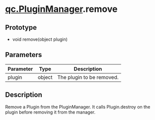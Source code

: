 # [qc.PluginManager](README.md).remove

## Prototype
* void remove(object plugin)

## Parameters
| Parameter | Type | Description |
| --- | ---- | ---- |
| plugin | object | The plugin to be removed. |

## Description
Remove a Plugin from the PluginManager. It calls Plugin.destroy on the plugin before removing it from the manager.